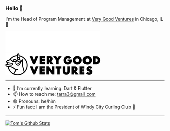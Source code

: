 ### Hello 👋

I'm the Head of Program Management at [Very Good Ventures](https://verygood.ventures) in Chicago, IL 🌆

[![Very Good Ventures][logo_white]][very_good_ventures_link_dark]
[![Very Good Ventures][logo_black]][very_good_ventures_link_light]

---

- 🌱 I’m currently learning: Dart & Flutter
- 📫 How to reach me: tarra3@gmail.com
- 😄 Pronouns: he/him
- ⚡ Fun fact: I am the President of Windy City Curling Club 🥌

---

[![Tom's Github Stats](https://github-readme-stats.vercel.app/api?username=tomarra&count_private=true&theme=default&show_icons=true)](https://github.com/tomarra)

[logo_black]: https://raw.githubusercontent.com/VGVentures/very_good_brand/main/styles/README/vgv_logo_black.png#gh-light-mode-only
[logo_white]: https://raw.githubusercontent.com/VGVentures/very_good_brand/main/styles/README/vgv_logo_white.png#gh-dark-mode-only
[very_good_ventures_link_dark]: https://verygood.ventures#gh-dark-mode-only
[very_good_ventures_link_light]: https://verygood.ventures#gh-light-mode-only

